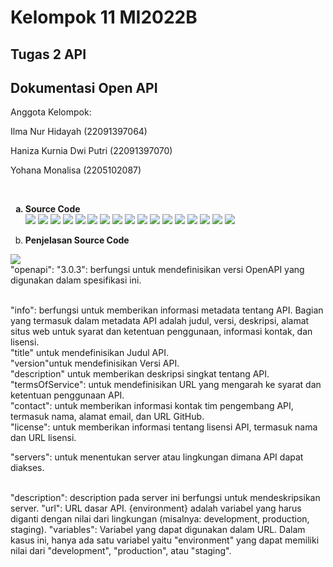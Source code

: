 <h1>Kelompok 11 MI2022B</h1>
<h2> Tugas 2 API</h2>
<h2>Dokumentasi Open API</h2>
<p>Anggota Kelompok:</p>
<p>Ilma Nur Hidayah (22091397064)</p>
<p>Haniza Kurnia Dwi Putri (22091397070)</p>
<p>Yohana Monalisa (2205102087)</p>
<br>
<ol type = "a">
  <Strong><Li>Source Code</Li></Strong>
  <img src = "API1.png">
  <img src = "API2.png">
  <img src = "API3.png">
  <img src = "API4.png">
  <img src = "API5.png">
  <img src = "API6.png">
  <img src = "API7.png">
  <img src = "API8.png">
  <img src = "API9.png">
  <img src = "API10.png">
  <img src = "API11.png">
  <img src = "API12.png">
  <img src = "API13.png">
  <img src = "API14.png">
  <img src = "API15.png">
  <img src = "API16.png">
  <img src = "API17.png">
  
  <Strong><Li>Penjelasan Source Code</Li></Strong>
</ol>
  <img src = "API1.png">
<br>"openapi": "3.0.3": berfungsi untuk mendefinisikan versi OpenAPI yang digunakan dalam spesifikasi ini.</P>
<br>"info": berfungsi untuk memberikan informasi metadata tentang API. Bagian yang termasuk dalam metadata API adalah judul, versi, deskripsi, alamat situs web untuk syarat dan ketentuan penggunaan, informasi kontak, dan lisensi. 
<br>"title" untuk mendefinisikan Judul API.
<br>"version"untuk mendefinisikan Versi API.
<br>"description" untuk memberikan deskripsi singkat tentang API.
<br>"termsOfService": untuk mendefinisikan URL yang mengarah ke syarat dan ketentuan penggunaan API.
<br>"contact": untuk memberikan informasi kontak tim pengembang API, termasuk nama, alamat email, dan URL GitHub.
<br>"license": untuk memberikan informasi tentang lisensi API, termasuk nama dan URL lisensi.
<p>"servers": untuk menentukan server atau lingkungan dimana API dapat diakses.</p>
<br>"description": description pada server ini berfungsi untuk mendeskripsikan server.
"url": URL dasar API. {environment} adalah variabel yang harus diganti dengan nilai dari lingkungan (misalnya: development, production, staging).
"variables": Variabel yang dapat digunakan dalam URL. Dalam kasus ini, hanya ada satu variabel yaitu "environment" yang dapat memiliki nilai dari "development", "production", atau "staging".

  
  

